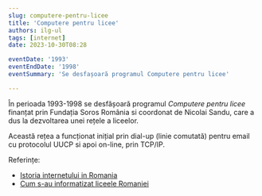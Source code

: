 ```yaml
---
slug: computere-pentru-licee
title: 'Computere pentru licee'
authors: ilg-ul
tags: [internet]
date: 2023-10-30T08:28

eventDate: '1993'
eventEndDate: '1998'
eventSummary: 'Se desfașoară programul Computere pentru licee'

---
```


În perioada 1993-1998 se desfășoară programul _Computere pentru
licee_ finanțat prin Fundația Soros România si coordonat de Nicolai
Sandu, care a dus la dezvoltarea unei rețele a liceelor.

<!-- truncate -->

Această rețea
a funcționat inițial prin dial-up (linie comutată) pentru email cu
protocolul UUCP si apoi on-line, prin TCP/IP.

Referințe:

- [Istoria internetului in Romania](https://economie.hotnews.ro/stiri-20_ani_internet-15969144-istoria-internetului-romania-alexandru-rotaru-nu-pot-spun-inventat-noi-ceva-plus-aici-romania-doar-majoritatea-noutatilor-adoptat-printre-primii.htm)
- [Cum s-au informatizat liceele Romaniei](https://economie.hotnews.ro/stiri-20_ani_internet-16073721-cum-informatizat-liceele-romaniei-poveste-finantisti-controversati-multa-munca-glume-despre-romani-unguri.htm)
